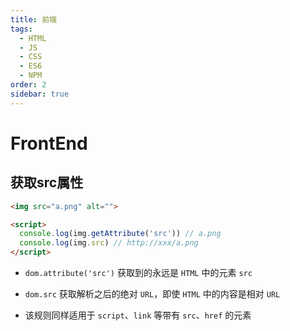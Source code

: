 ```yaml
---
title: 前端
tags:
  - HTML
  - JS
  - CSS
  - ES6
  - NPM
order: 2
sidebar: true
---
```



# FrontEnd


## 获取src属性

```html
<img src="a.png" alt="">

<script>
  console.log(img.getAttribute('src')) // a.png
  console.log(img.src) // http://xxx/a.png
</script>
```

- `dom.attribute('src')` 获取到的永远是 `HTML` 中的元素 `src`

- `dom.src` 获取解析之后的绝对 `URL`，即使 `HTML` 中的内容是相对 `URL`

- 该规则同样适用于 `script`、`link` 等带有 `src`、`href` 的元素

